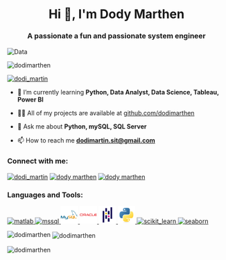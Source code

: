 <h1 align="center">Hi 👋, I'm Dody Marthen</h1>
<h3 align="center">A passionate a fun and passionate system engineer</h3>
<img align="center" alt="Data" width="1000" src="https://cloud.google.com/blog/products/data-analytics/cloud-data-analytics-news-and-features?ref=morioh.com&utm_source=morioh.com">

<p align="left"> <img src="https://komarev.com/ghpvc/?username=dodimarthen&label=Profile%20views&color=0e75b6&style=flat" alt="dodimarthen" /> </p>

<p align="left"> <a href="https://twitter.com/dodi_martin" target="blank"><img src="https://img.shields.io/twitter/follow/dodi_martin?logo=twitter&style=for-the-badge" alt="dodi_martin" /></a> </p>


- 🌱 I’m currently learning **Python, Data Analyst, Data Science, Tableau, Power BI**

- 👨‍💻 All of my projects are available at [github.com/dodimarthen](github.com/dodimarthen)

- 💬 Ask me about **Python, mySQL, SQL Server**

- 📫 How to reach me **dodimartin.sit@gmail.com**

<h3 align="left">Connect with me:</h3>
<p align="left">
<a href="https://twitter.com/dodi_martin" target="blank"><img align="center" src="https://raw.githubusercontent.com/rahuldkjain/github-profile-readme-generator/master/src/images/icons/Social/twitter.svg" alt="dodi_martin" height="30" width="40" /></a>
<a href="https://www.linkedin.com/in/dody-marthen-819a68234/" target="blank"><img align="center" src="https://raw.githubusercontent.com/rahuldkjain/github-profile-readme-generator/master/src/images/icons/Social/linked-in-alt.svg" alt="dody marthen" height="30" width="40" /></a>
<a href="https://www.hackerrank.com/dodimartin_sit?hr_r=1" target="blank"><img align="center" src="https://raw.githubusercontent.com/rahuldkjain/github-profile-readme-generator/master/src/images/icons/Social/hackerrank.svg" alt="dody marthen" height="30" width="40" /></a>
</p>

<h3 align="left">Languages and Tools:</h3>
<p align="left"> <a href="https://www.mathworks.com/" target="_blank" rel="noreferrer"> <img src="https://upload.wikimedia.org/wikipedia/commons/2/21/Matlab_Logo.png" alt="matlab" width="40" height="40"/> </a> <a href="https://www.microsoft.com/en-us/sql-server" target="_blank" rel="noreferrer"> <img src="https://www.svgrepo.com/show/303229/microsoft-sql-server-logo.svg" alt="mssql" width="40" height="40"/> </a> <a href="https://www.mysql.com/" target="_blank" rel="noreferrer"> <img src="https://raw.githubusercontent.com/devicons/devicon/master/icons/mysql/mysql-original-wordmark.svg" alt="mysql" width="40" height="40"/> </a> <a href="https://www.oracle.com/" target="_blank" rel="noreferrer"> <img src="https://raw.githubusercontent.com/devicons/devicon/master/icons/oracle/oracle-original.svg" alt="oracle" width="40" height="40"/> </a> <a href="https://pandas.pydata.org/" target="_blank" rel="noreferrer"> <img src="https://raw.githubusercontent.com/devicons/devicon/2ae2a900d2f041da66e950e4d48052658d850630/icons/pandas/pandas-original.svg" alt="pandas" width="40" height="40"/> </a> <a href="https://www.python.org" target="_blank" rel="noreferrer"> <img src="https://raw.githubusercontent.com/devicons/devicon/master/icons/python/python-original.svg" alt="python" width="40" height="40"/> </a> <a href="https://scikit-learn.org/" target="_blank" rel="noreferrer"> <img src="https://upload.wikimedia.org/wikipedia/commons/0/05/Scikit_learn_logo_small.svg" alt="scikit_learn" width="40" height="40"/> </a> <a href="https://seaborn.pydata.org/" target="_blank" rel="noreferrer"> <img src="https://seaborn.pydata.org/_images/logo-mark-lightbg.svg" alt="seaborn" width="40" height="40"/> </a> </p>

<p><img align="left" src="https://github-readme-stats.vercel.app/api/top-langs?username=dodimarthen&show_icons=true&locale=en&layout=compact" alt="dodimarthen" /></p>

<p>&nbsp;<img align="center" src="https://github-readme-stats.vercel.app/api?username=dodimarthen&show_icons=true&locale=en" alt="dodimarthen" /></p>

<p><img align="center" src="https://github-readme-streak-stats.herokuapp.com/?user=dodimarthen&" alt="dodimarthen" /></p>
